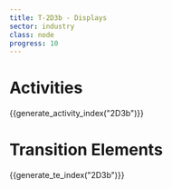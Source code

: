 ```yaml
---
title: T-2D3b - Displays
sector: industry
class: node
progress: 10
---
```



# Activities

{{generate_activity_index("2D3b")}}

# Transition Elements

{{generate_te_index("2D3b")}}

